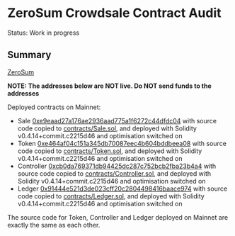 # ZeroSum Crowdsale Contract Audit

Status: Work in progress

## Summary

[ZeroSum](https://www.zerosummarkets.com/)

**NOTE: The addresses below are NOT live. Do NOT send funds to the addresses**

Deployed contracts on Mainnet:

* Sale [0xe9eaad27a176ae2936aad775a1f6272c44dfdc04](https://etherscan.io/address/0xe9eaad27a176ae2936aad775a1f6272c44dfdc04#code) with source code
  copied to [contracts/Sale.sol](contracts/Sale.sol), and deployed with Solidity v0.4.14+commit.c2215d46 and optimisation switched on
* Token [0xe464af04c151a345db70087eec4b604bddbeea08](https://etherscan.io/address/0xe464af04c151a345db70087eec4b604bddbeea08#code) with source code
  copied to [contracts/Token.sol](contracts/Token.sol), and deployed with Solidity v0.4.14+commit.c2215d46 and optimisation switched on
* Controller [0xcb0da769371db94425dc287c752bcb2fba23b4a4](https://etherscan.io/address/0xcb0da769371db94425dc287c752bcb2fba23b4a4#code) with source code
  copied to [contracts/Controller.sol](contracts/Controller.sol), and deployed with Solidity v0.4.14+commit.c2215d46 and optimisation switched on 
* Ledger [0x91444e521d3de023cff20c2804498416baace974](https://etherscan.io/address/0x91444e521d3de023cff20c2804498416baace974#code) with source code
  copied to [contracts/Ledger.sol](contracts/Ledger.sol), and deployed with Solidity  v0.4.14+commit.c2215d46 and optimisation switched on

The source code for Token, Controller and Ledger deployed on Mainnet are exactly the same as each other.


